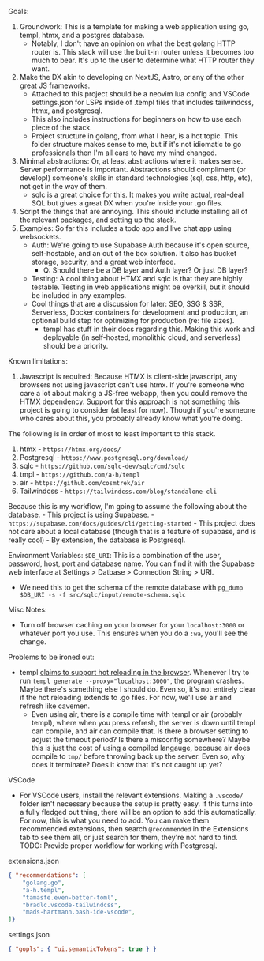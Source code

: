 Goals: 
1. Groundwork: This is a template for making a web application using go, templ, htmx, and a postgres database. 
    - Notably, I don't have an opinion on what the best golang HTTP router is. This stack will use the built-in router unless it becomes too much to bear. It's up to the user to determine what HTTP router they want.
2. Make the DX akin to developing on NextJS, Astro, or any of the other great JS frameworks. 
    - Attached to this project should be a neovim lua config and VSCode settings.json for LSPs inside of .templ files that includes tailwindcss, htmx, and postgresql.
    - This also includes instructions for beginners on how to use each piece of the stack.
    - Project structure in golang, from what I hear, is a hot topic. This folder structure makes sense to me, but if it's not idiomatic to go professionals then I'm all ears to have my mind changed.
3. Minimal abstractions: Or, at least abstractions where it makes sense. Server performance is important. Abstractions should compliment (or develop!) someone's skills in standard technologies (sql, css, http, etc), not get in the way of them.
    - sqlc is a great choice for this. It makes you write actual, real-deal SQL but gives a great DX when you're inside your .go files.
4. Script the things that are annoying. This should include installing all of the relevant packages, and setting up the stack.
5. Examples: So far this includes a todo app and live chat app using websockets.
    - Auth: We're going to use Supabase Auth because it's open source, self-hostable, and an out of the box solution. It also has bucket storage, security, and a great web interface. 
        - Q: Should there be a DB layer and Auth layer? Or just DB layer?
    - Testing: A cool thing about HTMX and sqlc is that they are highly testable. Testing in web applications might be overkill, but it should be included in any examples. 
    - Cool things that are a discussion for later: SEO, SSG & SSR, Serverless, Docker containers for development and production, an optional build step for optimizing for production (re: file sizes).
        - templ has stuff in their docs regarding this. Making this work and deployable (in self-hosted, monolithic cloud, and serverless) should be a priority.

Known limitations:
1. Javascript is required: Because HTMX is client-side javascript, any browsers not using javascript can't use htmx. If you're someone who care a lot about making a JS-free webapp, then you could remove the HTMX dependency. Support for this approach is not something this project is going to consider (at least for now). Though if you're someone who cares about this, you probably already know what you're doing.


The following is in order of most to least important to this stack.
1. htmx        - `https://htmx.org/docs/`
2. Postgresql  - `https://www.postgresql.org/download/`
3. sqlc        - `https://github.com/sqlc-dev/sqlc/cmd/sqlc`
4. tmpl        - `https://github.com/a-h/templ`
5. air         - `https://github.com/cosmtrek/air`
6. Tailwindcss - `https://tailwindcss.com/blog/standalone-cli`


Because this is my workflow, I'm going to assume the following about the database.
    - This project is using Supabase. - `https://supabase.com/docs/guides/cli/getting-started`
    - This project does not care about a local database (though that is a feature of supabase, and is really cool)
    - By extension, the database is Postgresql.

Environment Variables:
`$DB_URI`: This is a combination of the user, password, host, port and database name. You can find it with the Supabase web interface at Settings > Datbase > Connection String > URI.
- We need this to get the schema of the remote database with `pg_dump $DB_URI -s -f src/sqlc/input/remote-schema.sqlc`


Misc Notes:
- Turn off browser caching on your browser for your `localhost:3000` or whatever port you use. This ensures when you do a `:wa`, you'll see the change.

Problems to be ironed out:
- templ [claims to support hot reloading in the browser](https://templ.guide/commands-and-tools/hot-reload). Whenever I try to run `templ generate --proxy="localhost:3000"`, the program crashes. Maybe there's something else I should do. Even so, it's not entirely clear if the hot reloading extends to .go files. For now, we'll use air and refresh like cavemen.
  - Even using air, there is a compile time with templ or air (probably templ), where when you press refresh, the server is down until templ can compile, and air can compile that. Is there a browser setting to adjust the timeout period? Is there a misconfig somewhere? Maybe this is just the cost of using a compiled langauge, because air does compile to `tmp/` before throwing back up the server. Even so, why does it terminate? Does it know that it's not caught up yet?

VSCode
- For VSCode users, install the relevant extensions. Making a `.vscode/` folder isn't necessary because the setup is pretty easy. If this turns into a fully fledged out thing, there will be an option to add this automatically. For now, this is what you need to add. You can make them recommended extensions, then search `@recommended` in the Extensions tab to see them all, or just search for them, they're not hard to find. TODO: Provide proper workflow for working with Postgresql. 

extensions.json
```json
{ "recommendations": [
    "golang.go",
    "a-h.templ",
    "tamasfe.even-better-toml",
    "bradlc.vscode-tailwindcss",
    "mads-hartmann.bash-ide-vscode",
]}
```

settings.json
```json
{ "gopls": { "ui.semanticTokens": true } }
```